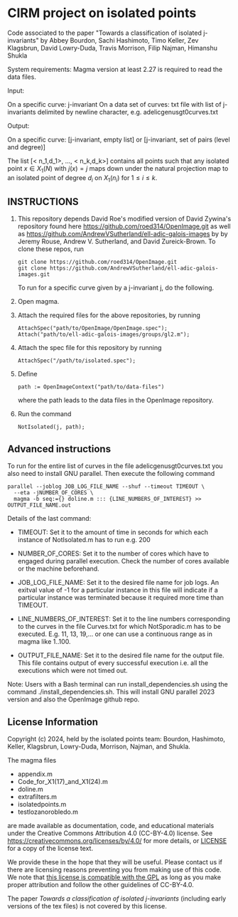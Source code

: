 
# CIRM project on isolated points #

Code associated to the paper "Towards a classification of isolated j-invariants"
by Abbey Bourdon, Sachi Hashimoto, Timo Keller, Zev Klagsbrun, David Lowry-Duda, Travis Morrison, Filip Najman, Himanshu Shukla

System requirements: Magma version at least 2.27 is required to read the data files.

Input:

On a specific curve:     j-invariant
On a data set of curves: txt file with list of j-invariants
                         delimited by newline character, e.g. adelicgenusgt0curves.txt

Output:

On a specific curve:     [j-invariant, empty list] or
                         [j-invariant, set of pairs (level and degree)]

The list [< n_1,d_1>, ..., < n_k,d_k>] contains all points such that any
isolated point $x \in X_1(N)$ with $j(x)= j$ maps down under the natural
projection map to an isolated point of degree $d_i$ on $X_1(n_i)$ for
$1 \leq i \leq k$.


## INSTRUCTIONS ##

1. This repository depends David Roe's modified version of David Zywina's
   repository found here <https://github.com/roed314/OpenImage.git> as well as <https://github.com/AndrewVSutherland/ell-adic-galois-images> by by Jeremy Rouse, Andrew V. Sutherland, and David Zureick-Brown. To clone these repos, run

   ```
   git clone https://github.com/roed314/OpenImage.git
   git clone https://github.com/AndrewVSutherland/ell-adic-galois-images.git
   ```

   To run for a specific curve given by a j-invariant j, do the following.

2. Open magma.

3. Attach the required files for the above repositories, by running

   ```
   AttachSpec("path/to/OpenImage/OpenImage.spec");
   Attach("path/to/ell-adic-galois-images/groups/gl2.m");
   ```

4. Attach the spec file for this repository by running

   ```
   AttachSpec("/path/to/isolated.spec");
   ```

5. Define

   ```
   path := OpenImageContext("path/to/data-files")
   ```

   where the path leads to the data files in the OpenImage repository.

6. Run the command

   ```
   NotIsolated(j, path);
   ```


## Advanced instructions ##

To run for the entire list of curves in the file adelicgenusgt0curves.txt you also need to
install GNU parallel. Then execute the following command

    parallel --joblog JOB_LOG_FILE_NAME --shuf --timeout TIMEOUT \
      --eta -jNUMBER_OF_CORES \
      magma -b seq:={} doline.m ::: {LINE_NUMBERS_OF_INTEREST} >> OUTPUT_FILE_NAME.out

Details of the last command:

- TIMEOUT: Set it to the amount of time in seconds for which each instance of
  NotIsolated.m has to run e.g. 200

- NUMBER_OF_CORES: Set it to the number of cores which have to engaged during
  parallel execution. Check the number of cores available or the machine
  beforehand.

- JOB_LOG_FILE_NAME: Set it to the desired file name for job logs. An exitval
  value of -1 for a particular instance in this file will indicate if a
  particular instance was terminated because it required more time than
  TIMEOUT.

- LINE_NUMBERS_OF_INTEREST: Set it to the line numbers corresponding to the
  curves in the file Curves.txt for which NotSporadic.m has to be executed.
  E.g. 11, 13, 19,... or one can use a continuous range as in magma like
  1..100.

- OUTPUT_FILE_NAME: Set it to the desired file name for the output file. This
  file contains output of every successful execution i.e. all the executions
  which were not timed out.


Note: Users with a Bash terminal can run install_dependencies.sh using the
command ./install_dependencies.sh. This will install GNU parallel 2023 version
and also the OpenImage github repo.


## License Information ##

Copyright (c) 2024, held by the isolated points team: Bourdon, Hashimoto, Keller, Klagsbrun, Lowry-Duda, Morrison, Najman, and Shukla.

The magma files

- appendix.m
- Code_for_X1(17)_and_X1(24).m
- doline.m
- extrafilters.m
- isolatedpoints.m
- testlozanorobledo.m

are made available as documentation, code, and educational materials under the
Creative Commons Attribution 4.0 (CC-BY-4.0) license. See
https://creativecommons.org/licenses/by/4.0/ for more details, or
[LICENSE](./LICENSE) for a copy of the license text.

We provide these in the hope that they will be useful. Please contact us if
there are licensing reasons preventing you from making use of this code. We note
that [this license is compatible with the GPL](https://www.gnu.org/licenses/license-list.en.html#ccby)
as long as you make proper attribution and follow the other guidelines of CC-BY-4.0.


The paper *Towards a classification of isolated j-invariants* (including early
versions of the tex files) is not covered by this license.
